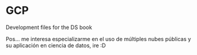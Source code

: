# GCP
Development files for the DS book

Pos... me interesa especializarme en el uso de múltiples nubes públicas y su aplicación en ciencia de datos, ire :D
